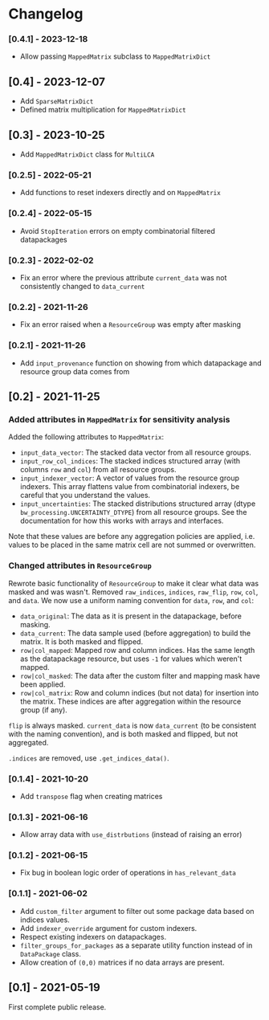 # Changelog

### [0.4.1] - 2023-12-18

* Allow passing `MappedMatrix` subclass to `MappedMatrixDict`

## [0.4] - 2023-12-07

* Add `SparseMatrixDict`
* Defined matrix multiplication for `MappedMatrixDict`

## [0.3] - 2023-10-25

* Add `MappedMatrixDict` class for `MultiLCA`

### [0.2.5] - 2022-05-21

* Add functions to reset indexers directly and on `MappedMatrix`

### [0.2.4] - 2022-05-15

* Avoid `StopIteration` errors on empty combinatorial filtered datapackages

### [0.2.3] - 2022-02-02

* Fix an error where the previous attribute `current_data` was not consistently changed to `data_current`

### [0.2.2] - 2021-11-26

* Fix an error raised when a `ResourceGroup` was empty after masking

### [0.2.1] - 2021-11-26

* Add `input_provenance` function on showing from which datapackage and resource group data comes from

## [0.2] - 2021-11-25

### Added attributes in `MappedMatrix` for sensitivity analysis

Added the following attributes to `MappedMatrix`:

* `input_data_vector`: The stacked data vector from all resource groups.
* `input_row_col_indices`: The stacked indices structured array (with columns `row` and `col`) from all resource groups.
* `input_indexer_vector`: A vector of values from the resource group indexers. This array flattens value from combinatorial indexers, be careful that you understand the values.
* `input_uncertainties`: The stacked distributions structured array (dtype `bw_processing.UNCERTAINTY_DTYPE`) from all resource groups. See the documentation for how this works with arrays and interfaces.

Note that these values are before any aggregation policies are applied, i.e. values to be placed in the same matrix cell are not summed or overwritten.

### Changed attributes in `ResourceGroup`

Rewrote basic functionality of `ResourceGroup` to make it clear what data was masked and was wasn't. Removed `raw_indices`, `indices`, `raw_flip`, `row`, `col`, and `data`. We now use a uniform naming convention for `data`, `row`, and `col`:

* `data_original`: The data as it is present in the datapackage, before masking.
* `data_current`: The data sample used (before aggregation) to build the matrix. It is both masked and flipped.
* `row|col_mapped`: Mapped row and column indices. Has the same length as the datapackage resource, but uses `-1` for values which weren't mapped.
* `row|col_masked`: The data after the custom filter and mapping mask have been applied.
* `row|col_matrix`: Row and column indices (but not data) for insertion into the matrix. These indices are after aggregation within the resource group (if any).

`flip` is always masked. `current_data` is now `data_current` (to be consistent with the naming convention), and is both masked and flipped, but not aggregated.

`.indices` are removed, use `.get_indices_data()`.

### [0.1.4] - 2021-10-20

* Add `transpose` flag when creating matrices

### [0.1.3] - 2021-06-16

* Allow array data with `use_distrbutions` (instead of raising an error)

### [0.1.2] - 2021-06-15

* Fix bug in boolean logic order of operations in `has_relevant_data`

### [0.1.1] - 2021-06-02

* Add `custom_filter` argument to filter out some package data based on indices values.
* Add `indexer_override` argument for custom indexers.
* Respect existing indexers on datapackages.
* `filter_groups_for_packages` as a separate utility function instead of in `DataPackage` class.
* Allow creation of `(0,0)` matrices if no data arrays are present.

## [0.1] - 2021-05-19

First complete public release.
